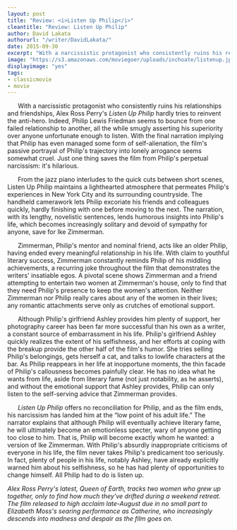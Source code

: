 ```yaml
---
layout: post
title: "Review: <i>Listen Up Philip</i>"
cleantitle: "Review: Listen Up Philip"
author: David Lakata
authorurl: "/writer/DavidLakata/"
date: 2015-09-30
excerpt: "With a narcissistic protagonist who consistently ruins his relationships and friendships, Alex Ross Perry's *Listen Up Philip* seems somewhat cruel; just one thing saves the film from Philip's perpetual narcissism: it's hilarious."
image: "https://s3.amazonaws.com/moviegoer/uploads/inchoate/listenup.jpg"
displayimage: "yes"
tags: 
- classicmovie
- movie
---
```

	
&nbsp;&nbsp;&nbsp;&nbsp;&nbsp;&nbsp;With a narcissistic protagonist who consistently ruins his relationships and friendships, Alex Ross Perry's *Listen Up Philip* hardly tries to reinvent the anti-hero. Indeed, Philip Lewis Friedman seems to bounce from one failed relationship to another, all the while smugly asserting his superiority over anyone unfortunate enough to listen. With the final narration implying that Philip has even managed some form of self-alienation, the film's passive portrayal of Philip's trajectory into lonely arrogance seems somewhat cruel. Just one thing saves the film from Philip's perpetual narcissism: it's hilarious.

&nbsp;&nbsp;&nbsp;&nbsp;&nbsp;&nbsp;From the jazz piano interludes to the quick cuts between short scenes, Listen Up Philip maintains a lighthearted atmosphere that permeates Philip's experiences in New York City and its surrounding countryside. The handheld camerawork lets Philip excoriate his friends and colleagues quickly, hardly finishing with one before moving to the next. The narration, with its lengthy, novelistic sentences, lends humorous insights into Philip's life, which becomes increasingly solitary and devoid of sympathy for anyone, save for Ike Zimmerman.

&nbsp;&nbsp;&nbsp;&nbsp;&nbsp;&nbsp;Zimmerman, Philip's mentor and nominal friend, acts like an older Philip, having ended every meaningful relationship in his life. With claim to youthful literary success, Zimmerman constantly reminds Philip of his middling achievements, a recurring joke throughout the film that demonstrates the writers' insatiable egos. A pivotal scene shows Zimmerman and a friend attempting to entertain two women at Zimmerman's house, only to find that they need Philip's presence to keep the women's attention. Neither Zimmerman nor Philip really cares about any of the women in their lives; any romantic attachments serve only as crutches of emotional support.
	
&nbsp;&nbsp;&nbsp;&nbsp;&nbsp;&nbsp;Although Philip's girlfriend Ashley provides him plenty of support, her photography career has been far more successful than his own as a writer, a constant source of embarrassment in his life. Philip's girlfriend Ashley quickly realizes the extent of his selfishness, and her efforts at coping with the breakup provide the other half of the film's humor. She tries selling Philip's belongings, gets herself a cat, and talks to lowlife characters at the bar. As Philip reappears in her life at inopportune moments, the thin facade of Philip's callousness becomes painfully clear. He has no idea what he wants from life, aside from literary fame (not just notability, as he asserts), and without the emotional support that Ashley provides, Philip can only listen to the self-serving advice that Zimmerman provides.

&nbsp;&nbsp;&nbsp;&nbsp;&nbsp;&nbsp;*Listen Up Philip* offers no reconciliation for Philip, and as the film ends, his narcissism has landed him at the “low point of his adult life.” The narrator explains that although Philip will eventually achieve literary fame, he will ultimately become an emotionless specter, wary of anyone getting too close to him. That is, Philip will become exactly whom he wanted: a version of Ike Zimmerman. With Philip's absurdly inappropriate criticisms of everyone in his life, the film never takes Philip's predicament too seriously. In fact, plenty of people in his life, notably Ashley, have already explicitly warned him about his selfishness, so he has had plenty of opportunities to change himself. All Philip had to do is listen up.

*Alex Ross Perry's latest, Queen of Earth, tracks two women who grew up together, only to find how much they've drifted during a weekend retreat. The film released to high acclaim late-August due in no small part to Elizabeth Moss's searing performance as Catherine, who increasingly descends into madness and despair as the film goes on.*
